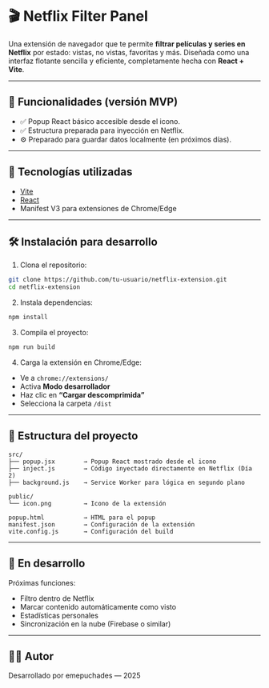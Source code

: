 
# 🎬 Netflix Filter Panel

Una extensión de navegador que te permite **filtrar películas y series en Netflix** por estado: vistas, no vistas, favoritas y más. Diseñada como una interfaz flotante sencilla y eficiente, completamente hecha con **React + Vite**.

---

## 🚀 Funcionalidades (versión MVP)
- ✅ Popup React básico accesible desde el icono.
- ✅ Estructura preparada para inyección en Netflix.
- ⚙️ Preparado para guardar datos localmente (en próximos días).

---

## 🧠 Tecnologías utilizadas
- [Vite](https://vitejs.dev/)
- [React](https://reactjs.org/)
- Manifest V3 para extensiones de Chrome/Edge

---

## 🛠 Instalación para desarrollo

1. Clona el repositorio:
```bash
git clone https://github.com/tu-usuario/netflix-extension.git
cd netflix-extension
```

2. Instala dependencias:
```bash
npm install
```

3. Compila el proyecto:
```bash
npm run build
```

4. Carga la extensión en Chrome/Edge:
- Ve a `chrome://extensions/`
- Activa **Modo desarrollador**
- Haz clic en **“Cargar descomprimida”**
- Selecciona la carpeta `/dist`

---

## 📂 Estructura del proyecto
```
src/
├── popup.jsx        → Popup React mostrado desde el icono
├── inject.js        → Código inyectado directamente en Netflix (Día 2)
├── background.js    → Service Worker para lógica en segundo plano

public/
└── icon.png         → Icono de la extensión

popup.html           → HTML para el popup
manifest.json        → Configuración de la extensión
vite.config.js       → Configuración del build
```

---

## 🧪 En desarrollo
Próximas funciones:
- Filtro dentro de Netflix
- Marcar contenido automáticamente como visto
- Estadísticas personales
- Sincronización en la nube (Firebase o similar)

---


## 🧑‍💻 Autor
Desarrollado por emepuchades — 2025